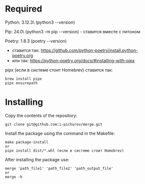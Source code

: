 # Required

Python: 3.12.3\ (python3 --version)

Pip: 24.0\ (python3 -m pip --version) - ставится вместе с питоном

Poetry: 1.8.3 (poetry --version) 
- ставится так: https://github.com/python-poetry/install.python-poetry.org
- или так: https://python-poetry.org/docs/#installing-with-pipx
  
pipx (если в системе стоит Homebrev)
ставится так:

    brew install pipx
    pipx ensurepath

# Installing

Copy the contents of the repository:
    
    git clone git@github.com:i-pichurov/merge.git
    
Install the package using the command in the Makefile:
    
    make package-install
    or 
    pipx install dist/*.whl (если в системе стоит Homebrev)

After installing the package use:

    merge 'path_file1' 'path_file2' 'path_output_file'
    or
    merge -h 
